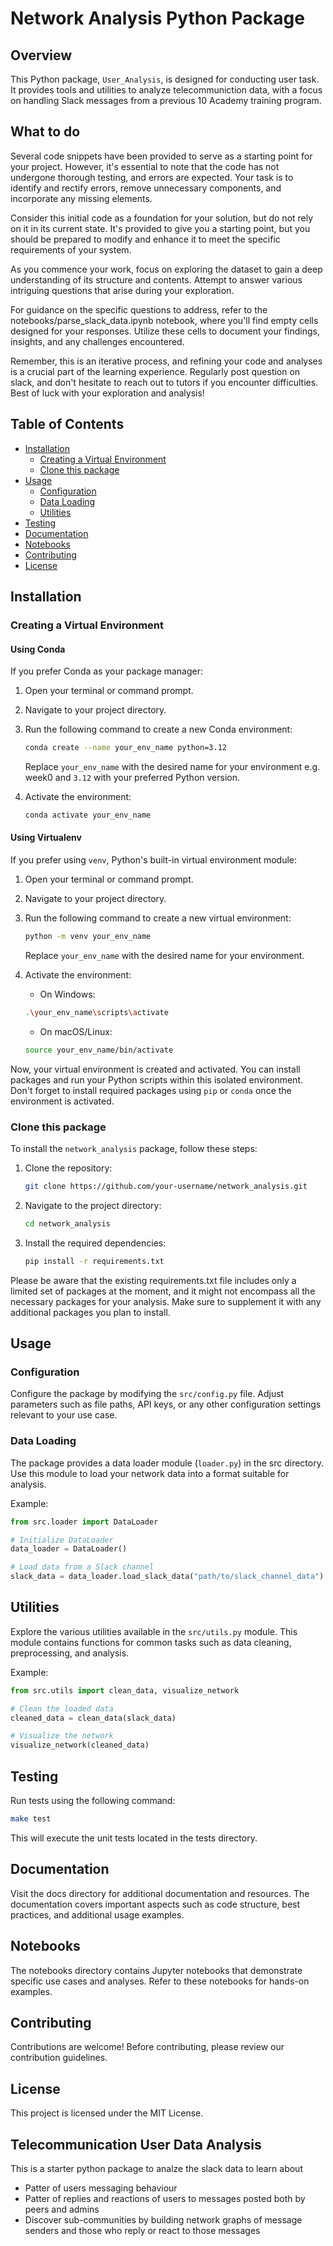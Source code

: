 
# Network Analysis Python Package

## Overview

This Python package, `User_Analysis`, is designed for conducting user  task. It provides tools and utilities to analyze telecommuniction data, with a focus on handling Slack messages from a previous 10 Academy training program.

## What to do

Several code snippets have been provided to serve as a starting point for your project. However, it's essential to note that the code has not undergone thorough testing, and errors are expected. Your task is to identify and rectify errors, remove unnecessary components, and incorporate any missing elements.

Consider this initial code as a foundation for your solution, but do not rely on it in its current state. It's provided to give you a starting point, but you should be prepared to modify and enhance it to meet the specific requirements of your system.

As you commence your work, focus on exploring the dataset to gain a deep understanding of its structure and contents. Attempt to answer various intriguing questions that arise during your exploration.

For guidance on the specific questions to address, refer to the notebooks/parse_slack_data.ipynb notebook, where you'll find empty cells designed for your responses. Utilize these cells to document your findings, insights, and any challenges encountered.

Remember, this is an iterative process, and refining your code and analyses is a crucial part of the learning experience. Regularly post question on slack, and don't hesitate to reach out to tutors if you encounter difficulties. Best of luck with your exploration and analysis!

## Table of Contents

- [Installation](#installation)
  - [Creating a Virtual Environment](#virtual-env)
  - [Clone this package](#clone)
- [Usage](#usage)
  - [Configuration](#configuration)
  - [Data Loading](#data-loading)
  - [Utilities](#utilities)
- [Testing](#testing)
- [Documentation](#documentation)
- [Notebooks](#notebooks)
- [Contributing](#contributing)
- [License](#license)

## Installation

### Creating a Virtual Environment

#### Using Conda

If you prefer Conda as your package manager:

1. Open your terminal or command prompt.

2. Navigate to your project directory.

3. Run the following command to create a new Conda environment:

    ```bash
    conda create --name your_env_name python=3.12
    ```
    Replace `your_env_name` with the desired name for your environment e.g. week0 and `3.12` with your preferred Python version.

4. Activate the environment:

    ```bash
    conda activate your_env_name
    ```

#### Using Virtualenv

If you prefer using `venv`, Python's built-in virtual environment module:

1. Open your terminal or command prompt.

2. Navigate to your project directory.

3. Run the following command to create a new virtual environment:

    ```bash
    python -m venv your_env_name
    ```

    Replace `your_env_name` with the desired name for your environment.

4. Activate the environment:

    - On Windows:

    ```bash
    .\your_env_name\scripts\activate
    ```

    - On macOS/Linux:

    ```bash
    source your_env_name/bin/activate
    ```

Now, your virtual environment is created and activated. You can install packages and run your Python scripts within this isolated environment. Don't forget to install required packages using `pip` or `conda` once the environment is activated.

### Clone this package

To install the `network_analysis` package, follow these steps:

1. Clone the repository:
    ```bash
    git clone https://github.com/your-username/network_analysis.git
    ```
2. Navigate to the project directory:
    ```bash
    cd network_analysis
    ```
 
3. Install the required dependencies:
    ```bash
    pip install -r requirements.txt
    ```

Please be aware that the existing requirements.txt file includes only a limited set of packages at the moment, and it might not encompass all the necessary packages for your analysis. Make sure to supplement it with any additional packages you plan to install.

## Usage
### Configuration
Configure the package by modifying the `src/config.py` file. Adjust parameters such as file paths, API keys, or any other configuration settings relevant to your use case.

### Data Loading
The package provides a data loader module (`loader.py`) in the src directory. Use this module to load your network data into a format suitable for analysis.

Example:

```python
from src.loader import DataLoader

# Initialize DataLoader
data_loader = DataLoader()

# Load data from a Slack channel
slack_data = data_loader.load_slack_data("path/to/slack_channel_data")
```

## Utilities
Explore the various utilities available in the `src/utils.py` module. This module contains functions for common tasks such as data cleaning, preprocessing, and analysis.

Example:

```python
from src.utils import clean_data, visualize_network

# Clean the loaded data
cleaned_data = clean_data(slack_data)

# Visualize the network
visualize_network(cleaned_data)
```

## Testing
Run tests using the following command:

```bash
make test
```

This will execute the unit tests located in the tests directory.

## Documentation
Visit the docs directory for additional documentation and resources. The documentation covers important aspects such as code structure, best practices, and additional usage examples.

## Notebooks
The notebooks directory contains Jupyter notebooks that demonstrate specific use cases and analyses. Refer to these notebooks for hands-on examples.

## Contributing
Contributions are welcome! Before contributing, please review our contribution guidelines.

##  License
This project is licensed under the MIT License.

## Telecommunication User Data Analysis

This is a starter python package to analze the slack data to learn about

* Patter of users messaging behaviour
* Patter of replies and reactions of users to messages posted both by peers and admins
* Discover sub-communities by building network graphs of message senders and those who reply or react to those messages







